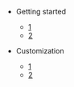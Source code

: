 <!-- docs/_sidebar.md -->

* Getting started

    * [1](1.md)
    * [2](2.md "This is a guide.")
	
* Customization

    * [1](1.md)
    * [2](2.md "This is a guide.")